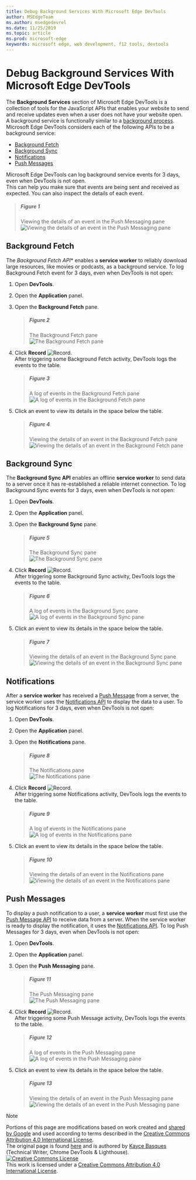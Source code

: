 ```yaml
---
title: Debug Background Services With Microsoft Edge DevTools
author: MSEdgeTeam
ms.author: msedgedevrel
ms.date: 11/25/2019
ms.topic: article
ms.prod: microsoft-edge
keywords: microsoft edge, web development, f12 tools, devtools
---
```

<!-- Copyright 07/10/2019 Kayce Basques 
   Licensed under the Apache License, Version 2.0 (the "License");
   you may not use this file except in compliance with the License.
   You may obtain a copy of the License at
       http://www.apache.org/licenses/LICENSE-2.0
   Unless required by applicable law or agreed to in writing, software
   distributed under the License is distributed on an "AS IS" BASIS,
   WITHOUT WARRANTIES OR CONDITIONS OF ANY KIND, either express or implied.
   See the License for the specific language governing permissions and
   limitations under the License.  -->  





# Debug Background Services With Microsoft Edge DevTools   



The **Background Services** section of Microsoft Edge DevTools is a collection of tools for the JavaScript APIs that enables your website to send and receive updates even when a user does not have your website open.  
A background service is functionally similar to a [background process][WikiBackgroundProcess].  
Microsoft Edge DevTools considers each of the following APIs to be a background service:  

*   [Background Fetch](#background-fetch)  
*   [Background Sync](#background-sync)  
*   [Notifications](#notifications)  
*   [Push Messages](#push-messages)  

Microsoft Edge DevTools can log background service events for 3 days, even when DevTools is not open.  
This can help you make sure that events are being sent and received as expected.  You can also inspect the details of each event.  

> ##### Figure 1  
> Viewing the details of an event in the Push Messaging pane  
> ![Viewing the details of an event in the Push Messaging pane][PushDetails]  

## Background Fetch   

The *Background Fetch API** enables a **service worker** to reliably download large resources, like movies or podcasts, as a background service.  To log Background Fetch event for 3 days, even when DevTools is not open:  

<!--Todo: add background fetch api section when available -->  

1.  Open **DevTools**.  
1.  Open the **Application** panel.  
1.  Open the **Background Fetch** pane.  
    
    > ##### Figure 2  
    > The Background Fetch pane  
    > ![The Background Fetch pane][FetchEmpty]  
    
1.  Click **Record** ![Record][ImageRecordIcon].  
   After triggering some Background Fetch activity, DevTools logs the events to the table.  
    
    > ##### Figure 3  
    > A log of events in the Background Fetch pane  
    > ![A log of events in the Background Fetch pane][FetchLog]  
    
1.  Click an event to view its details in the space below the table.  
    
    > ##### Figure 4  
    > Viewing the details of an event in the Background Fetch pane  
    > ![Viewing the details of an event in the Background Fetch pane][FetchDetails]  
    
<!--Todo: add open devtools section when available -->  

## Background Sync   

The **Background Sync API** enables an offline **service worker** to send data to a server once it has re-established a reliable internet connection.  To log Background Sync events for 3 days, even when DevTools is not open:  

<!--Todo: add background sync api section when available -->  

1.  Open **DevTools**.  
1.  Open the **Application** panel.  
1.  Open the **Background Sync** pane.  
    
    > ##### Figure 5  
    > The Background Sync pane  
    > ![The Background Sync pane][SyncEmpty]  
    
1.  Click **Record** ![Record][ImageRecordIcon].  
   After triggering some Background Sync activity, DevTools logs the events to the table.  
    
    > ##### Figure 6  
    > A log of events in the Background Sync pane  
    > ![A log of events in the Background Sync pane][SyncLog]  
    
1.  Click an event to view its details in the space below the table.  
    
    > ##### Figure 7  
    > Viewing the details of an event in the Background Sync pane  
    > ![Viewing the details of an event in the Background Sync pane][SyncDetails]  
    
<!--Todo: add open devtools section when available -->  

## Notifications 

After a **service worker** has received a [Push Message][MDNPush] from a server, the service worker uses the [Notifications API][MDNNotifications] to display the data to a user.  To log Notifications for 3 days, even when DevTools is not open:  

1.  Open **DevTools**.  
1.  Open the **Application** panel.  
1.  Open the **Notifications** pane.  
    
    > ##### Figure 8  
    > The Notifications pane  
    > ![The Notifications pane][NotificationsEmpty]  
    
1.  Click **Record** ![Record][ImageRecordIcon].  
   After triggering some Notifications activity, DevTools logs the events to the table.  
    
    > ##### Figure 9  
    > A log of events in the Notifications pane  
    > ![A log of events in the Notifications pane][NotificationsLog]  
    
1.  Click an event to view its details in the space below the table.  
    
    > ##### Figure 10  
    > Viewing the details of an event in the Notifications pane  
    > ![Viewing the details of an event in the Notifications pane][NotificationsDetails]  
    
<!--Todo: add open devtools section when available -->  

## Push Messages 

To display a push notification to a user, a **service worker** must first use the [Push Message API][MDNPush] to receive data from a server.  When the service worker is ready to display the notification, it uses the [Notifications API][MDNNotifications].  To log Push Messages for 3 days, even when DevTools is not open:  

1.  Open **DevTools**.  
1.  Open the **Application** panel.  
1.  Open the **Push Messaging** pane.  
    
    > ##### Figure 11  
    > The Push Messaging pane  
    > ![The Push Messaging pane][PushEmpty]  

1.  Click **Record** ![Record][ImageRecordIcon].  
    After triggering some Push Message activity, DevTools logs the events to the table.  
    
    > ##### Figure 12  
    > A log of events in the Push Messaging pane  
    > ![A log of events in the Push Messaging pane][PushLog]  

1.  Click an event to view its details in the space below the table.  
    
    > ##### Figure 13  
    > Viewing the details of an event in the Push Messaging pane  
    > ![Viewing the details of an event in the Push Messaging pane][PushDetails2]  
    
<!--Todo: add open devtools section when available -->  

 



<!-- image links -->  

[ImageRecordIcon]: images/record-icon.msft.png  

[FetchDetails]: images/application-background-services-background-fetch-details.msft.png "Figure 4: Viewing the details of an event in the Background Fetch pane"  
[FetchEmpty]: images/application-background-services-background-fetch-empty.msft.png "Figure 2: The Background Fetch pane"  
[FetchLog]: images/application-background-services-background-fetch.msft.png "Figure 3: A log of events in the Background Fetch pane"  
[NotificationsDetails]: images/application-background-services-notifications-details.msft.png "Figure 10: Viewing the details of an event in the Notifications pane"  
[NotificationsEmpty]: images/application-background-services-notifications-empty.msft.png "Figure 8: The Notifications pane"  
[NotificationsLog]: images/application-background-services-notifications.msft.png "Figure 9: A log of events in the Notifications pane"  
[PushDetails]: images/application-background-services-push-messaging.msft.png "Figure 1: Viewing the details of an event in the Push Messaging pane"  
[PushDetails2]: images/application-background-services-push-messaging-details.msft.png "Figure 13: Viewing the details of an event in the Push Messaging pane"  
[PushEmpty]: images/application-background-services-push-messaging-empty.msft.png "Figure 11: The Push Messaging pane"  
[PushLog]: images/application-background-services-push-messaging.msft.png "Figure 12: A log of events in the Push Messaging pane"  
[SyncDetails]: images/application-background-services-background-sync-details.msft.png "Figure 7: Viewing the details of an event in the Background Sync pane"  
[SyncEmpty]: images/application-background-services-background-sync-empty.msft.png "Figure 5: The Background Sync pane"  
[SyncLog]: images/application-background-services-background-sync.msft.png "Figure 6: A log of events in the Background Sync pane"  

<!-- links -->  

<!--[BackgroundFetchAPI]: ../../../microsoft-edge/devtools-guide-chromium/whats-new/2018/12/background-fetch.md "Background Fetch API"  -->  
<!--[BackgroundSyncAPI]: ../../../microsoft-edge/devtools-guide-chromium/whats-new/2015/12/background-sync.md  "Background Sync API"  -->
<!--[OpenDevTools]: ../open.md "Open Microsoft Edge (Chromium) Developer Tools"  -->

[MDNNotifications]: https://developer.mozilla.org/docs/Web/API/Notifications_API "Notifications API | MDN"  
[MDNPush]: https://developer.mozilla.org/docs/Web/API/Push_API "Push API | MDN"  
<!--[ServiceWorkerCacheStorage]: https://alphabet.dev/service-workers-cache-storage "Service workers and the Cache Storage API | alphabet.dev"  -->
[WikiBackgroundProcess]: https://en.wikipedia.org/wiki/Background_process "Background process - Wikipedia"  

> [!NOTE]
> Portions of this page are modifications based on work created and [shared by Google][GoogleSitePolicies] and used according to terms described in the [Creative Commons Attribution 4.0 International License][CCA4IL].  
> The original page is found [here](https://developers.google.com/web/tools/chrome-devtools/javascript/background-services) and is authored by [Kayce Basques][KayceBasques] \(Technical Writer, Chrome DevTools & Lighthouse\).  
[![Creative Commons License][CCby4Image]][CCA4IL]  
This work is licensed under a [Creative Commons Attribution 4.0 International License][CCA4IL].  

[CCA4IL]: http://creativecommons.org/licenses/by/4.0  
[CCby4Image]: https://i.creativecommons.org/l/by/4.0/88x31.png  
[GoogleSitePolicies]: https://developers.google.com/terms/site-policies  
[KayceBasques]: https://developers.google.com/web/resources/contributors/kaycebasques  
